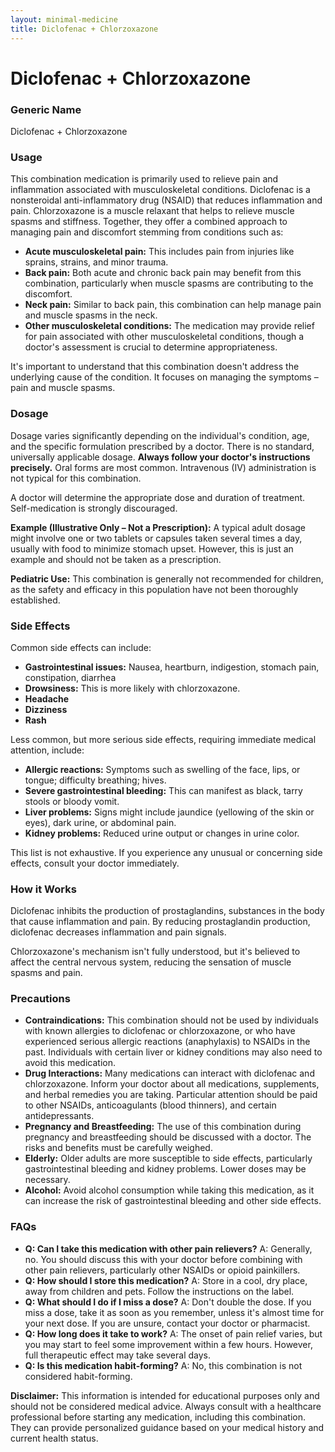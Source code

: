 ```yaml
---
layout: minimal-medicine
title: Diclofenac + Chlorzoxazone
---
```


# Diclofenac + Chlorzoxazone
### Generic Name
Diclofenac + Chlorzoxazone

### Usage

This combination medication is primarily used to relieve pain and inflammation associated with musculoskeletal conditions.  Diclofenac is a nonsteroidal anti-inflammatory drug (NSAID) that reduces inflammation and pain. Chlorzoxazone is a muscle relaxant that helps to relieve muscle spasms and stiffness.  Together, they offer a combined approach to managing pain and discomfort stemming from conditions such as:

* **Acute musculoskeletal pain:** This includes pain from injuries like sprains, strains, and minor trauma.
* **Back pain:**  Both acute and chronic back pain may benefit from this combination, particularly when muscle spasms are contributing to the discomfort.
* **Neck pain:** Similar to back pain, this combination can help manage pain and muscle spasms in the neck.
* **Other musculoskeletal conditions:**  The medication may provide relief for pain associated with other musculoskeletal conditions, though a doctor's assessment is crucial to determine appropriateness.


It's important to understand that this combination doesn't address the underlying cause of the condition. It focuses on managing the symptoms – pain and muscle spasms.


### Dosage

Dosage varies significantly depending on the individual's condition, age, and the specific formulation prescribed by a doctor.  There is no standard, universally applicable dosage. **Always follow your doctor's instructions precisely.**  Oral forms are most common.  Intravenous (IV) administration is not typical for this combination.  

A doctor will determine the appropriate dose and duration of treatment.  Self-medication is strongly discouraged.

**Example (Illustrative Only – Not a Prescription):**  A typical adult dosage might involve one or two tablets or capsules taken several times a day, usually with food to minimize stomach upset. However, this is just an example and should not be taken as a prescription.

**Pediatric Use:** This combination is generally not recommended for children, as the safety and efficacy in this population have not been thoroughly established.

### Side Effects

Common side effects can include:

* **Gastrointestinal issues:**  Nausea, heartburn, indigestion, stomach pain, constipation, diarrhea
* **Drowsiness:** This is more likely with chlorzoxazone.
* **Headache**
* **Dizziness**
* **Rash**

Less common, but more serious side effects, requiring immediate medical attention, include:

* **Allergic reactions:**  Symptoms such as swelling of the face, lips, or tongue; difficulty breathing; hives.
* **Severe gastrointestinal bleeding:**  This can manifest as black, tarry stools or bloody vomit.
* **Liver problems:**  Signs might include jaundice (yellowing of the skin or eyes), dark urine, or abdominal pain.
* **Kidney problems:**  Reduced urine output or changes in urine color.

This list is not exhaustive. If you experience any unusual or concerning side effects, consult your doctor immediately.


### How it Works

Diclofenac inhibits the production of prostaglandins, substances in the body that cause inflammation and pain. By reducing prostaglandin production, diclofenac decreases inflammation and pain signals.

Chlorzoxazone's mechanism isn't fully understood, but it's believed to affect the central nervous system, reducing the sensation of muscle spasms and pain.


### Precautions

* **Contraindications:** This combination should not be used by individuals with known allergies to diclofenac or chlorzoxazone, or who have experienced serious allergic reactions (anaphylaxis) to NSAIDs in the past.  Individuals with certain liver or kidney conditions may also need to avoid this medication.
* **Drug Interactions:** Many medications can interact with diclofenac and chlorzoxazone.  Inform your doctor about all medications, supplements, and herbal remedies you are taking.  Particular attention should be paid to other NSAIDs, anticoagulants (blood thinners), and certain antidepressants.
* **Pregnancy and Breastfeeding:** The use of this combination during pregnancy and breastfeeding should be discussed with a doctor.  The risks and benefits must be carefully weighed.
* **Elderly:** Older adults are more susceptible to side effects, particularly gastrointestinal bleeding and kidney problems.  Lower doses may be necessary.
* **Alcohol:** Avoid alcohol consumption while taking this medication, as it can increase the risk of gastrointestinal bleeding and other side effects.


### FAQs

* **Q: Can I take this medication with other pain relievers?** A:  Generally, no.  You should discuss this with your doctor before combining with other pain relievers, particularly other NSAIDs or opioid painkillers.
* **Q: How should I store this medication?** A: Store in a cool, dry place, away from children and pets. Follow the instructions on the label.
* **Q: What should I do if I miss a dose?** A:  Don't double the dose. If you miss a dose, take it as soon as you remember, unless it's almost time for your next dose.  If you are unsure, contact your doctor or pharmacist.
* **Q:  How long does it take to work?** A:  The onset of pain relief varies, but you may start to feel some improvement within a few hours. However, full therapeutic effect may take several days.
* **Q:  Is this medication habit-forming?** A: No, this combination is not considered habit-forming.

**Disclaimer:** This information is intended for educational purposes only and should not be considered medical advice.  Always consult with a healthcare professional before starting any medication, including this combination.  They can provide personalized guidance based on your medical history and current health status.
